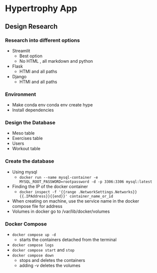 # Hypertrophy App

## Design Research

### Research into different options

- Streamlit
  - Best option
  - No HTML , all markdown and python
- Flask
  - HTMl and all paths
- Django
  - HTMl and all paths

### Environment

- Make conda env
  conda env create hype
- Install dependencies

### Design the Database

- Meso table
- Exercises table
- Users
- Workout table

### Create the database

- Using mysql
  - `docker run --name mysql-container -e MYSQL_ROOT_PASSWORD=rootpassword -d -p 3306:3306 mysql:latest`
- Finding the IP of the docker container
  - `docker inspect -f '{{range .NetworkSettings.Networks}}{{.IPAddress}}{{end}}' container_name_or_id`
- When creating on machine, use the service name in the docker compose file for address
- Volumes in docker go to /var/lib/docker/volumes

### Docker Compose

- `docker compose up -d`
  - starts the containers detached from the terminal
- `docker compose logs`
- `docker compose start` and `stop`
- `docker compose down`
  - stops and deletes the containers
  - adding -v deletes the volumes
